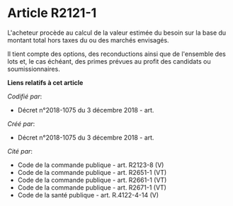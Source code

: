 # Article R2121-1

L'acheteur procède au calcul de la valeur estimée du besoin sur la base du montant total hors taxes du ou des marchés
envisagés.

Il tient compte des options, des reconductions ainsi que de l'ensemble des lots et, le cas échéant, des primes prévues au
profit des candidats ou soumissionnaires.

**Liens relatifs à cet article**

_Codifié par_:

  - Décret n°2018-1075 du 3 décembre 2018 - art.

_Créé par_:

  - Décret n°2018-1075 du 3 décembre 2018 - art.

_Cité par_:

  - Code de la commande publique - art. R2123-8 (V)
  - Code de la commande publique - art. R2651-1 (VT)
  - Code de la commande publique - art. R2661-1 (VT)
  - Code de la commande publique - art. R2671-1 (VT)
  - Code de la santé publique - art. R.4122-4-14 (V)
